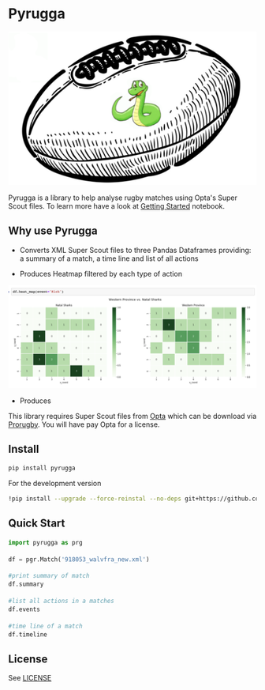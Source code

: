 # Pyrugga

![](logo.png)

Pyrugga is a library to help analyse rugby matches using Opta's Super Scout files. To learn more have a look at [Getting Started](https://github.com/jlondal/pyrugga/blob/master/jupyter/tuts/Getting%20Started.ipynb) notebook.

## Why use Pyrugga

* Converts XML Super Scout files to three Pandas Dataframes providing: a summary of a match, a time line and list of all actions

* Produces Heatmap filtered by each type of action

![](heatmap.png)



* Produces

This library requires Super Scout files from [Opta](https://www.youtube.com/watch?v=AVmqCoF5qeU) which can be download via [Prorugby](https://optaprorugby.com). You will have pay Opta for a license.

## Install

```bash
pip install pyrugga
```

For the development version

```bash
!pip install --upgrade --force-reinstal --no-deps git+https://github.com/jlondal/pyrugga.git
```

## Quick Start

```python
import pyrugga as prg

df = pgr.Match('918053_walvfra_new.xml')

#print summary of match
df.summary

#list all actions in a matches
df.events

#time line of a match
df.timeline
```



## License

See [LICENSE](LICENSE)
